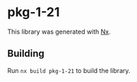 # pkg-1-21

This library was generated with [Nx](https://nx.dev).

## Building

Run `nx build pkg-1-21` to build the library.
